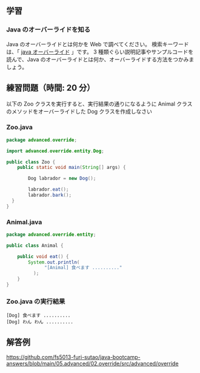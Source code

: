 ## 学習

### Java のオーバーライドを知る

Java のオーバーライドとは何かを Web で調べてください。
検索キーワードは、「 [java オーバーライド](https://www.google.com/search?q=java+オーバーライド) 」です。
3 種類ぐらい説明記事やサンプルコードを読んで、Java のオーバーライドとは何か、オーバーライドする方法をつかみましょう。

## 練習問題（時間: 20 分）

以下の Zoo クラスを実行すると、実行結果の通りになるように Animal クラスのメソッドをオーバーライドした Dog クラスを作成しなさい

### Zoo.java

```java
package advanced.override;

import advanced.override.entity.Dog;

public class Zoo {
    public static void main(String[] args) {

        Dog labrador = new Dog();

        labrador.eat();
        labrador.bark();
  }
}
```

### Animal.java

```java
package advanced.override.entity;

public class Animal {

    public void eat() {
        System.out.println(
              "[Animal] 食べます .........."
          );
    }
}
```

### Zoo.java の実行結果

```console
[Dog] 食べます ..........
[Dog] わん わん ..........
```

## 解答例

https://github.com/fs5013-furi-sutao/java-bootcamp-answers/blob/main/05.advanced/02.override/src/advanced/override
